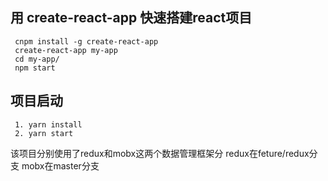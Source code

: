 ## 用 create-react-app  快速搭建react项目
```
 cnpm install -g create-react-app
 create-react-app my-app
 cd my-app/
 npm start
```
## 项目启动
```
 1. yarn install
 2. yarn start
```

该项目分别使用了redux和mobx这两个数据管理框架分
redux在feture/redux分支
mobx在master分支
